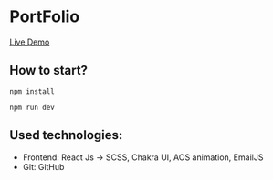 # PortFolio

<a href="https://dazzling-fenglisu-d9353d.netlify.app/" target="_blank">Live Demo</a>

## How to start?
```
npm install
```
```
npm run dev
```

## Used technologies:

- Frontend: React Js -> SCSS, Chakra UI, AOS animation, EmailJS
- Git: GitHub

